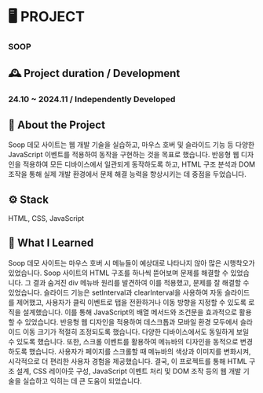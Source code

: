 # 🖥️ PROJECT
### SOOP

## 🕰️ Project duration / Development 
### 24.10 ~ 2024.11 / Independently Developed 

## 📃 About the Project
Soop 데모 사이트는 웹 개발 기술을 실습하고, 마우스 호버 및 슬라이드 기능 등 다양한 JavaScript 이벤트를 적용하여 동작을 구현하는 것을 목표로 했습니다. 반응형 웹 디자인을 적용하여 모든 디바이스에서 일관되게 동작하도록 하고, HTML 구조 분석과 DOM 조작을 통해 실제 개발 환경에서 문제 해결 능력을 향상시키는 데 중점을 두었습니다.

## ⚙️ Stack
HTML, CSS, JavaScript

## 📝 What I Learned
Soop 데모 사이트는 마우스 호버 시 메뉴들이 예상대로 나타나지 않아 많은 시행착오가 있었습니다. Soop 사이트의 HTML 구조를 하나씩 뜯어보며 문제를 해결할 수 있었습니다. 그 결과 숨겨진 div 메뉴바 원리를 발견하여 이를 적용했고, 문제를 잘 해결할 수 있었습니다. 슬라이드 기능은 setInterval과 clearInterval을 사용하여 자동 슬라이드를 제어했고, 사용자가 클릭 이벤트로 탭을 전환하거나 이동 방향을 지정할 수 있도록 로직을 설계했습니다. 이를 통해 JavaScript의 배열 메서드와 조건문을 효과적으로 활용할 수 있었습니다. 반응형 웹 디자인을 적용하여 데스크톱과 모바일 환경 모두에서 슬라이드 이동 크기가 적절히 조정되도록 했습니다. 다양한 디바이스에서도 동일하게 보일 수 있도록 했습니다. 또한, 스크롤 이벤트를 활용하여 메뉴바의 디자인을 동적으로 변경하도록 했습니다. 사용자가 페이지를 스크롤할 때 메뉴바의 색상과 이미지를 변화시켜, 시각적으로 더 편리한 사용자 경험을 제공했습니다. 결국, 이 프로젝트를 통해 HTML 구조 설계, CSS 레이아웃 구성, JavaScript 이벤트 처리 및 DOM 조작 등의 웹 개발 기술을 실습하고 익히는 데 큰 도움이 되었습니다.
